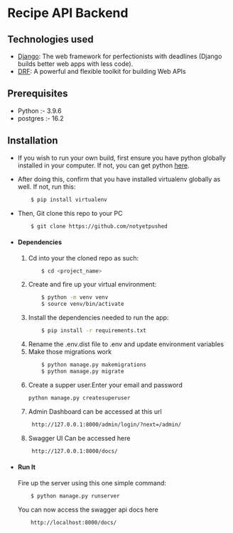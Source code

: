 # Recipe API Backend

## Technologies used
* [Django](https://www.djangoproject.com/): The web framework for perfectionists with deadlines (Django builds better web apps with less code).
* [DRF](www.django-rest-framework.org/): A powerful and flexible toolkit for building Web APIs

## Prerequisites
* Python :- 3.9.6
* postgres :- 16.2 

## Installation 
* If you wish to run your own build, first ensure you have python globally installed in your computer. If not, you can get python [here](https://www.python.org").
* After doing this, confirm that you have installed virtualenv globally as well. If not, run this:
    ```bash
        $ pip install virtualenv
    ```
* Then, Git clone this repo to your PC
    ```bash
        $ git clone https://github.com/notyetpushed
    ```

* #### Dependencies
    1. Cd into your the cloned repo as such:
        ```bash
            $ cd <project_name>
        ```
    2. Create and fire up your virtual environment:
        ```bash
            $ python -m venv venv
            $ source venv/bin/activate
        ```
    3. Install the dependencies needed to run the app:
        ```bash
            $ pip install -r requirements.txt
        ```
    4. Rename the .env.dist file to .env and update environment variables
    5. Make those migrations work
        ```bash
            $ python manage.py makemigrations
            $ python manage.py migrate
        ```
    6. Create a supper user.Enter your email and password
        ```bash
        python manage.py createsuperuser
        ```
    7. Admin Dashboard can be accessed at this url
       ```bash
        http://127.0.0.1:8000/admin/login/?next=/admin/
        ```
    8. Swagger UI Can be accessed here 
       ```bash
        http://127.0.0.1:8000/docs/
        ```

* #### Run It
    Fire up the server using this one simple command:
    ```bash
        $ python manage.py runserver
    ```
    You can now access the swagger api docs here 
    ```
        http://localhost:8000/docs/
    ```